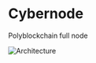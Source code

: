 # Cybernode

Polyblockchain full node

![Architecture](https://cdn.rawgit.com/cyberFund/cybernode/master/cybernode.svg)

